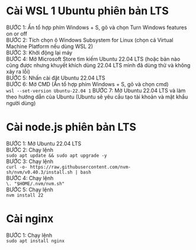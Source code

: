 # Cài WSL 1 Ubuntu phiên bản LTS
BƯỚC  1: Ấn tổ hợp phím Windows + S, gõ và chọn Turn Windows features on or off  
BƯỚC  2: Tích chọn ô Windows Subsystem for Linux (chọn cả Virtual Machine Platform nếu dùng WSL 2)  
BƯỚC  3: Khởi động lại máy  
BƯỚC  4: Mở Microsoft Store tìm kiếm Ubuntu 22.04 LTS (hoặc bản nào cũng được nhưng khuyết khích dùng 22.04 LTS mình đã dùng thử và không xảy ra lỗi)  
BƯỚC  5: Nhấn cài đặt Ubuntu 22.04 LTS  
BƯỚC  6: Mở CMD (Ấn tổ hợp phím Windows + S, gõ và chọn cmd)  
``` wsl --set-version Ubuntu-22.04 1 ``` 
BƯỚC  7: Mở Ubuntu 22.04 LTS và làm theo hướng dẫn của Ubuntu (Ubuntu sẽ yêu cầu tạo tài khoản và mật khẩu người dùng)
# Cài node.js phiên bản LTS
BƯỚC  1: Mở Ubuntu 22.04 LTS  
BƯỚC  2: Chạy lệnh  
```sudo apt update && sudo apt upgrade -y```  
BƯỚC  3: Chạy lệnh    
```curl -o- https://raw.githubusercontent.com/nvm-sh/nvm/v0.40.3/install.sh | bash```  
BƯỚC  4: Chạy lệnh  
```\. "$HOME/.nvm/nvm.sh"```  
BƯỚC  5: Chạy lệnh  
```nvm install 22```  
# Cài nginx 
BƯỚC 1: Chạy lệnh  
```sudo apt install nginx```